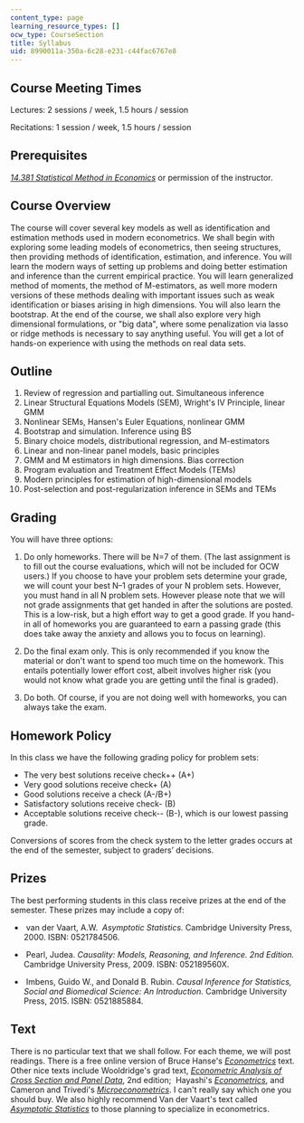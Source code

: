 ```yaml
---
content_type: page
learning_resource_types: []
ocw_type: CourseSection
title: Syllabus
uid: 8990011a-350a-6c28-e231-c44fac6767e8
---
```


Course Meeting Times
--------------------

Lectures: 2 sessions / week, 1.5 hours / session

Recitations: 1 session / week, 1.5 hours / session

Prerequisites
-------------

_[14.381 Statistical Method in Economics](/courses/14-381-statistical-method-in-economics-fall-2006)_ or permission of the instructor. 

Course Overview
---------------

The course will cover several key models as well as identification and estimation methods used in modern econometrics. We shall begin with exploring some leading models of econometrics, then seeing structures, then providing methods of identification, estimation, and inference. You will learn the modern ways of setting up problems and doing better estimation and inference than the current empirical practice. You will learn generalized method of moments, the method of M-estimators, as well more modern versions of these methods dealing with important issues such as weak identification or biases arising in high dimensions. You will also learn the bootstrap. At the end of the course, we shall also explore very high dimensional formulations, or "big data", where some penalization via lasso or ridge methods is necessary to say anything useful. You will get a lot of hands-on experience with using the methods on real data sets.

Outline
-------

1.  Review of regression and partialling out. Simultaneous inference
2.  Linear Structural Equations Models (SEM), Wright's IV Principle, linear GMM
3.  Nonlinear SEMs, Hansen's Euler Equations, nonlinear GMM
4.  Bootstrap and simulation. Inference using BS
5.  Binary choice models, distributional regression, and M-estimators
6.  Linear and non-linear panel models, basic principles
7.  GMM and M estimators in high dimensions. Bias correction
8.  Program evaluation and Treatment Effect Models (TEMs)
9.  Modern principles for estimation of high-dimensional models
10.  Post-selection and post-regularization inference in SEMs and TEMs

Grading
-------

You will have three options:

1.  Do only homeworks. There will be N=7 of them. (The last assignment is to fill out the course evaluations, which will not be included for OCW users.) If you choose to have your problem sets determine your grade, we will count your best N–1 grades of your N problem sets. However, you must hand in all N problem sets. However please note that we will not grade assignments that get handed in after the solutions are posted. This is a low-risk, but a high effort way to get a good grade. If you hand-in all of homeworks you are guaranteed to earn a passing grade (this does take away the anxiety and allows you to focus on learning).
    
2.  Do the final exam only. This is only recommended if you know the material or don't want to spend too much time on the homework. This entails potentially lower effort cost, albeit involves higher risk (you would not know what grade you are getting until the final is graded).
    
3.  Do both. Of course, if you are not doing well with homeworks, you can always take the exam.

Homework Policy
---------------

In this class we have the following grading policy for problem sets:

*   The very best solutions receive check++ (A+)
*   Very good solutions receive check+ (A)
*   Good solutions receive a check (A-/B+)
*   Satisfactory solutions receive check- (B)
*   Acceptable solutions receive check-- (B-), which is our lowest passing grade.

Conversions of scores from the check system to the letter grades occurs at the end of the semester, subject to graders’ decisions.  

Prizes
------

The best performing students in this class receive prizes at the end of the semester. These prizes may include a copy of:

*    van der Vaart, A.W.  _Asymptotic Statistics._ Cambridge University Press, 2000. ISBN: 0521784506.
    
*    Pearl, Judea. _Causality: Models, Reasoning, and Inference. 2nd Edition._ Cambridge University Press, 2009. ISBN: 052189560X.
    
*    Imbens, Guido W., and Donald B. Rubin. _Causal Inference for Statistics, Social and Biomedical Science: An Introduction._ Cambridge University Press, 2015. ISBN: 0521885884.

Text
----

There is no particular text that we shall follow. For each theme, we will post readings. There is a free online version of Bruce Hanse's _[Econometrics](http://www.ssc.wisc.edu/~bhansen/econometrics/)_ text. Other nice texts include Wooldridge's grad text, _[Econometric Analysis of Cross Section and Panel Data](https://mitpress.mit.edu/books/econometric-analysis-cross-section-and-panel-data)_, 2nd edition;  Hayashi's _[Econometrics](https://press.princeton.edu/titles/6946.html)_, and Cameron and Trivedi's _[Microeconometrics](http://www.cambridge.org/us/academic/subjects/economics/econometrics-statistics-and-mathematical-economics/microeconometrics-methods-and-applications?format=HB&isbn=9780521848053#f6uZFW6oCATPJtwX.97)_. I can't really say which one you should buy. We also highly recommend Van der Vaart's text called _[Asymptotic Statistics](https://www.cambridge.org/core/books/asymptotic-statistics/A3C7DAD3F7E66A1FA60E9C8FE132EE1D)_ to those planning to specialize in econometrics.